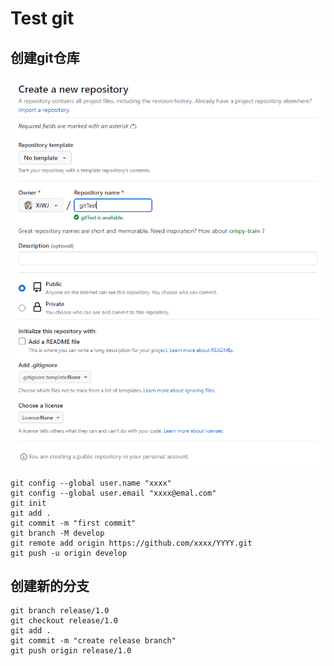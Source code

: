 # Test git
## 创建git仓库
![Alt text](image.png)
```
git config --global user.name "xxxx"
git config --global user.email "xxxx@emal.com"
git init
git add .
git commit -m "first commit"
git branch -M develop
git remote add origin https://github.com/xxxx/YYYY.git
git push -u origin develop
```

## 创建新的分支
```
git branch release/1.0
git checkout release/1.0
git add .
git commit -m "create release branch"
git push origin release/1.0
```